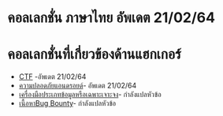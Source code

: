 # คอลเลกชั่น ภาษาไทย อัพเดต 21/02/64

#  คอลเลกชั่นที่เกี่ยวข้องด้านแฮกเกอร์
* [CTF](https://docs.google.com/document/d/18307aJ5ncoCR15b9g6Ub9UV1jacWjh3VAvhFUqKFve4/edit?usp=sharing) -อัพเดต 21/02/64
* [ความปลอดภัยแอนดรอยด์](https://docs.google.com/document/d/14Dj_MnsFhiM5rGvfrpuB5yKEE6oMJTH9789gHolW9hE/edit?usp=sharing)-  อัพเดต 21/02/64
* [เครื่องมือประเภทข้อมูลหรือเฉพาะเจาะจง]()- กำลังแปลหัวข้อ
* [เนื้อหาBug Bounty]()- กำลังแปลหัวข้อ
